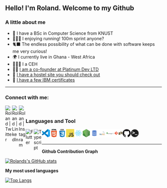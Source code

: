 ## Hello! I'm Roland. Welcome to my Github

### A little about me

- 📃 I have a BSc in Computer Science from KNUST
- 🏃🏾‍♂️ I enjoying running! 100m sprint anyone?
- 🐈‍⬛ The endless possibility of what can be done with software keeps me very curious!
- 🌍 I currently live in Ghana - West Africa
- 🧑🏾‍💻 I a CEH
- 👨🏾 [I am a co-founder at Platinum Dev LTD][website]
- 🏡 [I have a hostel site you should check out][hostel]
- 📃 [I have a few IBM certificates][ibm]

---

### Connect with me:

[<img align="left" alt="Roland | Twitter" width="22px" src="https://cdn.jsdelivr.net/npm/simple-icons@v3/icons/twitter.svg" />][twitter]
[<img align="left" alt="Roland | LinkedIn" width="22px" src="https://cdn.jsdelivr.net/npm/simple-icons@v3/icons/linkedin.svg" />][linkedin]
[<img align="left" alt="Roland | Instagram" width="22px" src="https://cdn.jsdelivr.net/npm/simple-icons@v3/icons/instagram.svg" />][instagram]
<br />

### Languages and Tool

[<img align="left" alt="Flutter" width="26px" src="https://user-images.githubusercontent.com/30560029/147668454-4a66abb1-bb0e-49b0-b562-5d15e853e6a2.png" />][website]
[<img align="left" alt="Typescript" width="26px" src="https://user-images.githubusercontent.com/30560029/147668427-78786e05-cb7c-4e24-9b2a-40efa0d67071.png" />][website]
[<img align="left" alt="Visual Studio Code" width="26px" src="https://raw.githubusercontent.com/github/explore/80688e429a7d4ef2fca1e82350fe8e3517d3494d/topics/visual-studio-code/visual-studio-code.png" />][website]
[<img align="left" alt="HTML5" width="26px" src="https://raw.githubusercontent.com/github/explore/80688e429a7d4ef2fca1e82350fe8e3517d3494d/topics/html/html.png" />][website]
[<img align="left" alt="CSS3" width="26px" src="https://raw.githubusercontent.com/github/explore/80688e429a7d4ef2fca1e82350fe8e3517d3494d/topics/css/css.png" />][website]
[<img align="left" alt="JavaScript" width="26px" src="https://raw.githubusercontent.com/github/explore/80688e429a7d4ef2fca1e82350fe8e3517d3494d/topics/javascript/javascript.png" />][website]
[<img align="left" alt="React" width="26px" src="https://raw.githubusercontent.com/github/explore/80688e429a7d4ef2fca1e82350fe8e3517d3494d/topics/react/react.png" />][website]
[<img align="left" alt="Node.js" width="26px" src="https://raw.githubusercontent.com/github/explore/80688e429a7d4ef2fca1e82350fe8e3517d3494d/topics/nodejs/nodejs.png" />][website]
[<img align="left" alt="SQL" width="26px" src="https://raw.githubusercontent.com/github/explore/80688e429a7d4ef2fca1e82350fe8e3517d3494d/topics/sql/sql.png" />][website]
[<img align="left" alt="MySQL" width="26px" src="https://raw.githubusercontent.com/github/explore/80688e429a7d4ef2fca1e82350fe8e3517d3494d/topics/mysql/mysql.png" />][website]
[<img align="left" alt="MongoDB" width="26px" src="https://raw.githubusercontent.com/github/explore/80688e429a7d4ef2fca1e82350fe8e3517d3494d/topics/mongodb/mongodb.png" />][website]
[<img align="left" alt="Git" width="26px" src="https://raw.githubusercontent.com/github/explore/80688e429a7d4ef2fca1e82350fe8e3517d3494d/topics/git/git.png" />][website]
[<img align="left" alt="GitHub" width="26px" src="https://raw.githubusercontent.com/github/explore/78df643247d429f6cc873026c0622819ad797942/topics/github/github.png" />][website]
[<img align="left" alt="Terminal" width="26px" src="https://raw.githubusercontent.com/github/explore/80688e429a7d4ef2fca1e82350fe8e3517d3494d/topics/terminal/terminal.png" />][website]
<br />
<br />

---

<summary><b>Github Contribution Graph</b></summary>
<!-- <p align="center"><img height="180em" src="https://github-profile-summary-cards.vercel.app/api/cards/profile-details?username=RBayor&theme=github_dark" alt="Roland Bayor" align = "center"/></p> -->

[![Rolands's GitHub stats](https://github-readme-stats.vercel.app/api?username=RBayor&count_private=true&show_icons=true&theme=dark)](https://github.com/RBayor/github-readme-stats)

<summary><b>My most used languages</b></summary>

[![Top Langs](https://github-readme-stats.vercel.app/api/top-langs/?username=RBayor&langs_count=5&theme=dark&layout=compactt&hide_border=true)](https://github.com/anuraghazra/github-readme-stats)

<!-- <summary><b>Github Contribution Graph</b></summary> -->
<!-- <p align="center"<a href="#"><img alt="Roland Bayor" src="https://activity-graph.herokuapp.com/graph?username=RBayor&bg_color=0D1117&color=BF40BF&line=BF40BF&point=FFFFFF&hide_border=true&" /></a></p> -->

<br />
<br />

[website]: https://www.platinumgh.com/
[twitter]: https://twitter.com/TheRealRoland_
[linkedin]: https://www.linkedin.com/in/roland-bayor/
[instagram]: https://www.instagram.com/rolandbayor/
[hostel]: https://hostelhubgh.com/
[ibm]: https://www.credly.com/users/roland-bayor
